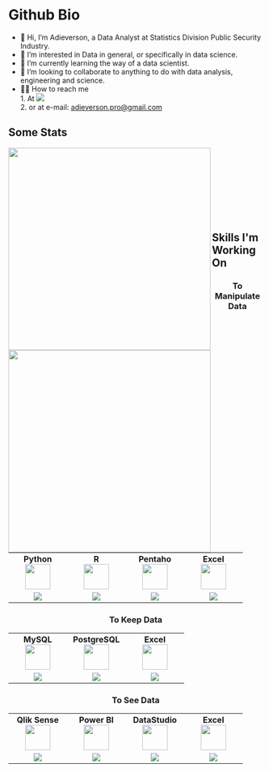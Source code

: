 # Github Bio
- 👋 Hi, I’m Adieverson, a Data Analyst at Statistics Division Public Security Industry.
- 👀 I’m interested in Data in general, or specifically in data science.
- 🌱 I’m currently learning the way of a data scientist.
- 💞️ I’m looking to collaborate to anything to do with data analysis, engineering and science.
- 🧗‍♂️ How to reach me<br>
        1. At
        [![](https://img.shields.io/badge/linkedin-%230077B5.svg?style=default&logo=linkedin)](https://www.linkedin.com/in/adieverson-silva-589a62199/)<br>
        2. or at e-mail: adieverson.pro@gmail.com
## Some Stats
<p align="center"> <img align="left" width="400px" src="https://github-readme-stats.vercel.app/api?username=AdieversonPro&show_icons=true&theme=vue-dark"><img align="left" width="400px" src="https://github-readme-stats.vercel.app/api/top-langs/?username=AdieversonPro&layout=compact&theme=vue-dark"> 
</p><br><br><br></br></br></br></br></br>

<h2>
Skills I'm Working On
</h2>

<div align="center">

### To Manipulate Data

<table width="420px">
    <tbody>
        <tr valign="top">
            <td width="100px" align="center">
            <span><strong>Python</strong></span><br>
            <img height="50px" src="https://cdn.jsdelivr.net/gh/devicons/devicon/icons/python/python-original.svg">
            </td>
            <td width="100px" align="center">
            <span><strong>R</strong></span><br>
            <img height="50" src="https://upload.wikimedia.org/wikipedia/commons/thumb/1/1b/R_logo.svg/640px-R_logo.svg.png">
            </td>
            <td width="100px" align="center">
            <span><strong>Pentaho</strong></span><br>
            <img height="50" src="https://media-exp1.licdn.com/dms/image/C4D12AQHQb0MEJXaOGg/article-cover_image-shrink_600_2000/0/1612074761836?e=2147483647&v=beta&t=QVp4kOx6wtgir6ou8cB_JHJQqSY9oTHQo5mXZtCDUzY">
            </td>
            <td width="100px" align="center">
            <span><strong>Excel</strong></span><br>
            <img height="50px" src="https://upload.wikimedia.org/wikipedia/commons/thumb/3/34/Microsoft_Office_Excel_%282019–present%29.svg/1101px-Microsoft_Office_Excel_%282019–present%29.svg.png">
            </td>
        </tr>
        <tr valign="middle">
            <td width="100px" align="center">
            <img src=https://img.shields.io/badge/LEVEL-35%25-yellowgreen>
            </td>
            <td width="100px" align="center">
            <img  src=https://img.shields.io/badge/LEVEL-35%25-yellowgreen>
            </td>
            <td width="100px" align="center">
            <img src=https://img.shields.io/badge/LEVEL-60%25-green> 
            <td width="100px" align="center">
            <img src=https://img.shields.io/badge/LEVEL-80%25-green>
            </td>
        </tr>
    </tbody>
</table>


### To Keep Data 

<table width="420px">
    <tbody>
        <tr valign="top">
            <td width="100px" align="center">
            <span><strong>MySQL</strong></span><br>
            <img height="50px" src="https://cdn.jsdelivr.net/gh/devicons/devicon/icons/mysql/mysql-original.svg">
            </td>
            <td width="100px" align="center">
            <span><strong>PostgreSQL</strong></span><br>
            <img height="50" src="https://cdn.jsdelivr.net/gh/devicons/devicon/icons/postgresql/postgresql-original.svg">
            </td>
            <td width="100px" align="center">
            <span><strong>Excel</strong></span><br>
            <img height="50px" src="https://upload.wikimedia.org/wikipedia/commons/thumb/3/34/Microsoft_Office_Excel_%282019–present%29.svg/1101px-Microsoft_Office_Excel_%282019–present%29.svg.png">
            </td>
        </tr>
        <tr valign="middle">
            <td width="100px" align="center">
            <img src=https://img.shields.io/badge/LEVEL-45%25-yellowgreen>
            </td>
            <td width="100px" align="center">
            <img src=https://img.shields.io/badge/LEVEL-70%25-green>
            </td>
            <td width="100px" align="center">
            <img src=https://img.shields.io/badge/LEVEL-80%25-green>
            </td>
        </tr>
    </tbody>
</table>

### To See Data

<table width="420px">
    <tbody>
        <tr valign="top">
            <td width="100px" align="center">
            <span><strong>Qlik Sense</strong></span><br>
            <img height="50px" src="https://steadyagency.com/wp-content/uploads/2019/01/qlik-sense-logo-2-300x205.png">
            </td>
            <td width="100px" align="center">
            <span><strong>Power BI</strong></span><br>
            <img height="50px" src="https://logos-world.net/wp-content/uploads/2022/02/Microsoft-Power-BI-Symbol.png">
            </td>
            <td width="100px" align="center">
            <span><strong>DataStudio</strong></span><br>
            <img height="50px" src="https://www.gstatic.com/analytics-lego/svg/ic_looker_studio.svg">
            </td>
            <td width="100px" align="center">
            <span><strong>Excel</strong></span><br>
            <img height="50px" src="https://upload.wikimedia.org/wikipedia/commons/thumb/3/34/Microsoft_Office_Excel_%282019–present%29.svg/1101px-Microsoft_Office_Excel_%282019–present%29.svg.png">
            </td>
        </tr>
        <tr valign="middle">
            <td width="100px" align="center">
            <img src=https://img.shields.io/badge/LEVEL-45%25-yellowgreen>
            </td>
            <td width="100px" align="center">
            <img src=https://img.shields.io/badge/LEVEL-70%25-green>
            </td>
            <td width="100px" align="center">
            <img src=https://img.shields.io/badge/LEVEL-80%25-green> 
            <td width="100px" align="center">
            <img src=https://img.shields.io/badge/LEVEL-80%25-green>
            </td>
        </tr>
    </tbody>
</table>

</div>


<!---
AdieversonPro/AdieversonPro is a ✨ special ✨ repository because its `README.md` (this file) appears on your GitHub profile.
You can click the Preview link to take a look at your changes.
--->
